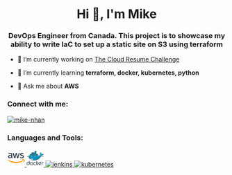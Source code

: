 <h1 align="center">Hi 👋, I'm Mike</h1>
<h3 align="center">DevOps Engineer from Canada. This project is to showcase my ability to write IaC to set up a static site on S3 using terraform</h3>

- 🔭 I’m currently working on [The Cloud Resume Challenge](https://cloudresumechallenge.dev/docs/the-challenge/aws/)

- 🌱 I’m currently learning **terraform, docker, kubernetes, python**

- 💬 Ask me about **AWS**

<h3 align="left">Connect with me:</h3>
<p align="left">
<a href="https://linkedin.com/in/mike-nhan" target="blank"><img align="center" src="https://raw.githubusercontent.com/rahuldkjain/github-profile-readme-generator/master/src/images/icons/Social/linked-in-alt.svg" alt="mike-nhan" height="30" width="40" /></a>
</p>

<h3 align="left">Languages and Tools:</h3>
<p align="left"> <a href="https://aws.amazon.com" target="_blank" rel="noreferrer"> <img src="https://raw.githubusercontent.com/devicons/devicon/master/icons/amazonwebservices/amazonwebservices-original-wordmark.svg" alt="aws" width="40" height="40"/> </a> <a href="https://www.docker.com/" target="_blank" rel="noreferrer"> <img src="https://raw.githubusercontent.com/devicons/devicon/master/icons/docker/docker-original-wordmark.svg" alt="docker" width="40" height="40"/> </a> <a href="https://www.jenkins.io" target="_blank" rel="noreferrer"> <img src="https://www.vectorlogo.zone/logos/jenkins/jenkins-icon.svg" alt="jenkins" width="40" height="40"/> </a> <a href="https://kubernetes.io" target="_blank" rel="noreferrer"> <img src="https://www.vectorlogo.zone/logos/kubernetes/kubernetes-icon.svg" alt="kubernetes" width="40" height="40"/> </a> </p>
